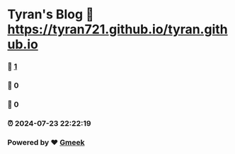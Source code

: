 # Tyran's Blog :link: https://tyran721.github.io/tyran.github.io 
### :page_facing_up: [1](https://tyran721.github.io/tyran.github.io/tag.html) 
### :speech_balloon: 0 
### :hibiscus: 0 
### :alarm_clock: 2024-07-23 22:22:19 
### Powered by :heart: [Gmeek](https://github.com/Meekdai/Gmeek)
